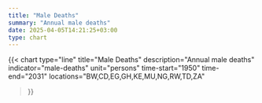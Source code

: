 ```yaml
---
title: "Male Deaths"
summary: "Annual male deaths"
date: 2025-04-05T14:21:25+03:00
type: chart
---
```


{{< chart
    type="line"
    title="Male Deaths"
    description="Annual male deaths"
    indicator="male-deaths"
    unit="persons"
    time-start="1950"
    time-end="2031"
    locations="BW,CD,EG,GH,KE,MU,NG,RW,TD,ZA"
>}}
